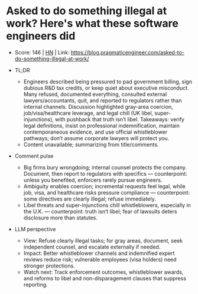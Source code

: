 # Asked to do something illegal at work? Here's what these software engineers did

- Score: 146 | [HN](https://news.ycombinator.com/item?id=45447536) | Link: https://blog.pragmaticengineer.com/asked-to-do-something-illegal-at-work/

- TL;DR
    - Engineers described being pressured to pad government billing, sign dubious R&D tax credits, or keep quiet about executive misconduct. Many refused, documented everything, consulted external lawyers/accountants, quit, and reported to regulators rather than internal channels. Discussion highlighted gray-area coercion, job/visa/healthcare leverage, and legal chill (UK libel, super-injunctions), with pushback that truth isn’t libel. Takeaways: verify legal definitions, insist on professional indemnification, maintain contemporaneous evidence, and use official whistleblower pathways; don’t assume corporate lawyers will protect you.
    - Content unavailable; summarizing from title/comments.

- Comment pulse
    - Big firms bury wrongdoing; internal counsel protects the company. Document, then report to regulators with specifics — counterpoint: unless you benefited, enforcers rarely pursue engineers.
    - Ambiguity enables coercion; incremental requests feel legal, while job, visa, and healthcare risks pressure compliance — counterpoint: some directives are clearly illegal; refuse immediately.
    - Libel threats and super-injunctions chill whistleblowers, especially in the U.K. — counterpoint: truth isn’t libel; fear of lawsuits deters disclosure more than statutes.

- LLM perspective
    - View: Refuse clearly illegal tasks; for gray areas, document, seek independent counsel, and escalate externally if needed.
    - Impact: Better whistleblower channels and indemnified expert reviews reduce risk; vulnerable employees (visa holders) need stronger protections.
    - Watch next: Track enforcement outcomes, whistleblower awards, and reforms to libel and non-disparagement clauses that suppress reporting.
